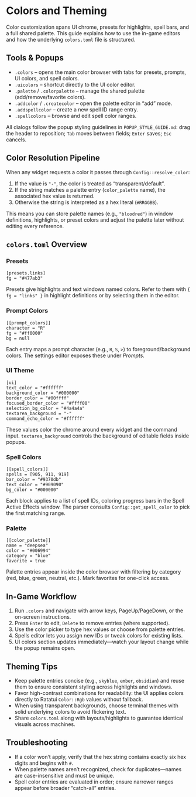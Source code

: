 # Colors and Theming

Color customization spans UI chrome, presets for highlights, spell bars, and a full shared palette. This guide explains how to use the in-game editors and how the underlying `colors.toml` file is structured.

## Tools & Popups

- `.colors` – opens the main color browser with tabs for presets, prompts, UI colors, and spell colors.
- `.uicolors` – shortcut directly to the UI color editor.
- `.palette` / `.colorpalette` – manage the shared palette (add/remove/favorite colors).
- `.addcolor` / `.createcolor` – open the palette editor in “add” mode.
- `.addspellcolor` – create a new spell ID range entry.
- `.spellcolors` – browse and edit spell color ranges.

All dialogs follow the popup styling guidelines in `POPUP_STYLE_GUIDE.md`: drag the header to reposition; `Tab` moves between fields; `Enter` saves; `Esc` cancels.

## Color Resolution Pipeline

When any widget requests a color it passes through `Config::resolve_color`:

1. If the value is `"-"`, the color is treated as “transparent/default”.
2. If the string matches a palette entry (`color_palette` name), the associated hex value is returned.
3. Otherwise the string is interpreted as a hex literal (`#RRGGBB`).

This means you can store palette names (e.g., `"bloodred"`) in window definitions, highlights, or preset colors and adjust the palette later without editing every reference.

## `colors.toml` Overview

### Presets

```
[presets.links]
fg = "#477ab3"
```

Presets give highlights and text windows named colors. Refer to them with `{ fg = "links" }` in highlight definitions or by selecting them in the editor.

### Prompt Colors

```
[[prompt_colors]]
character = "R"
fg = "#ff0000"
bg = null
```

Each entry maps a prompt character (e.g., `R`, `S`, `>`) to foreground/background colors. The settings editor exposes these under *Prompts*.

### UI Theme

```
[ui]
text_color = "#ffffff"
background_color = "#000000"
border_color = "#00ffff"
focused_border_color = "#ffff00"
selection_bg_color = "#4a4a4a"
textarea_background = "-"
command_echo_color = "#ffffff"
```

These values color the chrome around every widget and the command input. `textarea_background` controls the background of editable fields inside popups.

### Spell Colors

```
[[spell_colors]]
spells = [905, 911, 919]
bar_color = "#9370db"
text_color = "#909090"
bg_color = "#000000"
```

Each block applies to a list of spell IDs, coloring progress bars in the Spell Active Effects window. The parser consults `Config::get_spell_color` to pick the first matching range.

### Palette

```
[[color_palette]]
name = "deepsea"
color = "#006994"
category = "blue"
favorite = true
```

Palette entries appear inside the color browser with filtering by category (red, blue, green, neutral, etc.). Mark favorites for one-click access.

## In-Game Workflow

1. Run `.colors` and navigate with arrow keys, PageUp/PageDown, or the on-screen instructions.
2. Press `Enter` to edit, `Delete` to remove entries (where supported).
3. Use the color picker to type hex values or choose from palette entries.
4. Spells editor lets you assign new IDs or tweak colors for existing lists.
5. UI colors section updates immediately—watch your layout change while the popup remains open.

## Theming Tips

- Keep palette entries concise (e.g., `skyblue`, `ember`, `obsidian`) and reuse them to ensure consistent styling across highlights and windows.
- Favor high-contrast combinations for readability: the UI applies colors directly to Ratatui `Color::Rgb` values without fallback.
- When using transparent backgrounds, choose terminal themes with solid underlying colors to avoid flickering text.
- Share `colors.toml` along with layouts/highlights to guarantee identical visuals across machines.

## Troubleshooting

- If a color won’t apply, verify that the hex string contains exactly six hex digits and begins with `#`.
- When palette names aren’t recognized, check for duplicates—names are case-insensitive and must be unique.
- Spell color entries are evaluated in order; ensure narrower ranges appear before broader “catch-all” entries.
